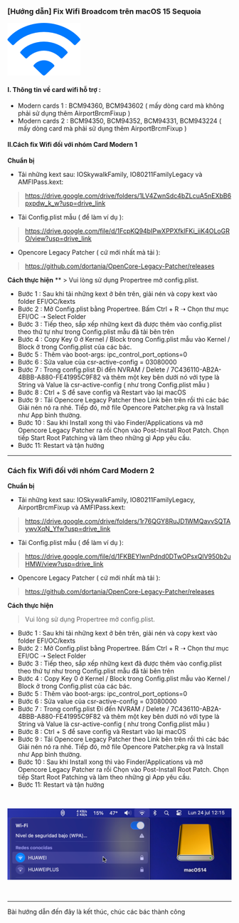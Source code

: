 ### [Hướng dẫn] Fix Wifi Broadcom trên macOS 15 Sequoia
<img src="img/Wi-Fi icon.png">
</p>

#### I. Thông tin về card wifi hỗ trợ :
* Modern cards 1 : BCM94360, BCM943602 ( mấy dòng card mà không phải sử dụng thêm AirportBrcmFixup )
* Modern cards 2 : BCM94350, BCM94352, BCM94331, BCM943224 ( mấy dòng card mà phải sử dụng thêm AirportBrcmFixup )
#### II.Cách fix Wifi đối với nhóm Card Modern 1
**Chuẩn bị**
* Tải những kext sau: IOSkywalkFamily, IO80211FamilyLegacy và AMFIPass.kext:
> https://drive.google.com/drive/folders/1LV4ZwnSdc4bZLcuA5nEXbB6pxpdw_k_w?usp=drive_link
* Tải Config.plist mẫu ( để làm ví dụ ):
> https://drive.google.com/file/d/1FcpKQ94bIPwXPPXfklFKi_iiK4OLoGRO/view?usp=drive_link
* Opencore Legacy Patcher ( cứ mới nhất mà tải ):
> https://github.com/dortania/OpenCore-Legacy-Patcher/releases

**Cách thực hiện** 
** > Vui lòng sử dụng Propertree mở config.plist.
* Bước 1 : Sau khi tải những kext ở bên trên, giải nén và copy kext vào folder EFI/OC/kexts
* Bước 2 : Mở Config.plist bằng Propertree. Bấm Ctrl + R ➝ Chọn thư mục EFI/OC ➝ Select Folder
* Bước 3 : Tiếp theo, sắp xếp những kext đã được thêm vào config.plist theo thứ tự như trong Config.plist mẫu đã tải bên trên
* Bước 4 : Copy Key 0 ở Kernel / Block trong Config.plist mẫu vào Kernel / Block ở trong Config.plist của các bác.
* Bước 5 : Thêm vào boot-args: ipc_control_port_options=0
* Bước 6 : Sửa value của csr-active-config = 03080000
* Bước 7 : Trong config.plist Đi đến NVRAM / Delete / 7C436110-AB2A-4BBB-A880-FE41995C9F82 và thêm một key bên dưới nó với type là String và Value là csr-active-config ( như trong Config.plist mẫu )
* Bước 8 : Ctrl + S để save config và Restart vào lại macOS
* Bước 9 : Tải Opencore Legacy Patcher theo Link bên trên rồi thì các bác Giải nén nó ra nhé. Tiếp đó, mở file Opencore Patcher.pkg ra và Install như App bình thường.
* Bước 10 : Sau khi Install xong thì vào Finder/Applications và mở Opencore Legacy Patcher ra rồi Chọn vào Post-Install Root   Patch. Chọn tiếp Start Root Patching và làm theo những gì App yêu cầu.
* Bước 11: Restart và tận hưởng
---
### Cách fix Wifi đối với nhóm Card Modern 2
**Chuẩn bị**
* Tải những kext sau: IOSkywalkFamily, IO80211FamilyLegacy, AirportBrcmFixup và AMFIPass.kext:
> https://drive.google.com/drive/folders/1r76QGY8RuJD1WMQavvSQTAywvXqN_Yfw?usp=drive_link
* Tải Config.plist mẫu ( để làm ví dụ ):
> https://drive.google.com/file/d/1FKBEYIwnPdnd0DTwOPsxQlV950b2uHMW/view?usp=drive_link
* Opencore Legacy Patcher ( cứ mới nhất mà tải ):
> https://github.com/dortania/OpenCore-Legacy-Patcher/releases

**Cách thực hiện**
> Vui lòng sử dụng Propertree mở config.plist.
* Bước 1 : Sau khi tải những kext ở bên trên, giải nén và copy kext vào folder EFI/OC/kexts
* Bước 2 : Mở Config.plist bằng Propertree. Bấm Ctrl + R ➝ Chọn thư mục EFI/OC ➝ Select Folder
* Bước 3 : Tiếp theo, sắp xếp những kext đã được thêm vào config.plist theo thứ tự như trong Config.plist mẫu đã tải bên trên
* Bước 4 : Copy Key 0 ở Kernel / Block trong Config.plist mẫu vào Kernel / Block ở trong Config.plist của các bác.
* Bước 5 : Thêm vào boot-args: ipc_control_port_options=0
* Bước 6 : Sửa value của csr-active-config = 03080000
* Bước 7 : Trong config.plist Đi đến NVRAM / Delete / 7C436110-AB2A-4BBB-A880-FE41995C9F82 và thêm một key bên dưới nó với type là String và Value là csr-active-config ( như trong Config.plist mẫu )
* Bước 8 : Ctrl + S để save config và Restart vào lại macOS
* Bước 9 : Tải Opencore Legacy Patcher theo Link bên trên rồi thì các bác Giải nén nó ra nhé. Tiếp đó, mở file Opencore Patcher.pkg ra và Install như App bình thường.
* Bước 10 : Sau khi Install xong thì vào Finder/Applications và mở Opencore Legacy Patcher ra rồi Chọn vào Post-Install Root   Patch. Chọn tiếp Start Root Patching và làm theo những gì App yêu cầu.
* Bước 11: Restart và tận hưởng
<br>
<p align="center">
<img width="640" src="img/Wifi active again.png">
</p>
<br>

---

  Bài hướng dẫn đến đây là kết thúc, chúc các bác thành công 
